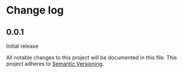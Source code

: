 # Change log

## 0.0.1

Initial release

All notable changes to this project will be documented in this file.
This project adheres to [Semantic Versioning](http://semver.org/).
